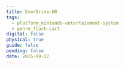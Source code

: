 ```yaml
---
title: EverDrive-N8
tags:
  - platform_nintendo-entertainment-system
  - genre_flash-cart
digital: false
physical: true
guide: false
pending: false
date: 2015-09-27
---
```

